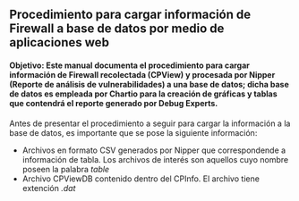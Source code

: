 ## Procedimiento para cargar información de Firewall a base de datos por medio de aplicaciones web

#### Objetivo: Este manual documenta el procedimiento para cargar información de Firewall recolectada (CPView) y procesada por Nipper (Reporte de análisis de vulnerabilidades) a una base de datos; dicha base de datos es empleada por Chartio para la creación de gráficas y tablas que contendrá el reporte generado por Debug Experts.

Antes de presentar el procedimiento a seguir para cargar la información a la base de datos, es importante que se pose la siguiente información:
* Archivos en formato CSV generados por Nipper que correspondende a información de tabla. Los archivos de interés son aquellos cuyo nombre poseen la palabra *table*
* Archivo CPViewDB contenido dentro del CPInfo. El archivo tiene extención *.dat*
